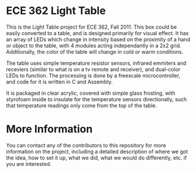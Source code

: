 ECE 362 Light Table
===================
This is the Light Table project for ECE 362, Fall 2011. This box
could be easily converted to a table, and is designed primarily for visual effect.
It has an array of LEDs which change in intensity based on the proximity of a hand
or object to the table, with 4 modules acting independantly in a 2x2 grid. Additionally,
the color of the table will change in cold or warm conditions.

The table uses simple temperature resistor sensors, infrared emmiters and receviers (similar
to what is on a tv remote and receiver), and dual-color LEDs to function. The processing is done
by a freescale microcontroller, and code for it is written in C and Assembly.

It is packaged in clear acrylic, covered with simple glass frosting, with styrofoam inside to 
insulate for the temperature sensors directionally, such that temperature readings only come from
the top of the table.

More Information
================
You can contact any of the contributors to this repository for more information on the project,
including a detailed description of where we got the idea, how to set it up, what we did, what
we would do differently, etc. if you are interested.
